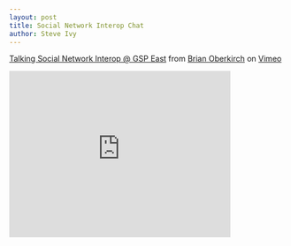 ```yaml
---
layout: post
title: Social Network Interop Chat
author: Steve Ivy
---
```


[Talking Social Network Interop @ GSP East][] from [Brian Oberkirch][] on [Vimeo][]

<iframe src="http://player.vimeo.com/video/1155577?title=0&amp;byline=0&amp;portrait=0" width="400" height="302" frameborder="0"
webkitAllowFullScreen="webkitAllowFullScreen" mozallowfullscreen="mozallowfullscreen" allowFullScreen="allowFullScreen"></iframe>

[Talking Social Network Interop @ GSP East]: http://vimeo.com/1155577
[Brian Oberkirch]: http://vimeo.com/user494731
[Vimeo]: http://vimeo.com
